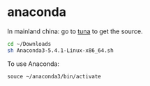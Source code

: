 # anaconda

In mainland china: go to [tuna](https://mirrors.tuna.tsinghua.edu.cn/help/anaconda/) to get the source.

```bash
cd ~/Downloads
sh Anaconda3-5.4.1-Linux-x86_64.sh
```

To use Anaconda:
```bash
souce ~/anaconda3/bin/activate
```

